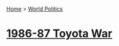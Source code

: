 [Home](../index) > [World Politics](../World%20Politics)
# [1986-87 Toyota War](1986-87%20Toyota%20War)